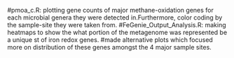 #pmoa_c.R: plotting gene counts of major methane-oxidation genes for each microbial genera they were detected in.Furthermore, color coding by the sample-site they were taken from. 
#FeGenie_Output_Analysis.R: making heatmaps to show the what portion of the metagenome was represented be a unique st of iron redox genes. 
#made alternative plots which focused more on distribution of these genes amongst the 4 major sample sites.  
